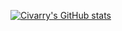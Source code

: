 [![Civarry's GitHub stats](https://github-readme-stats.vercel.app/api/top-langs?username=civarry&hide=,%20&theme=algolia&show_icons=true)](https://github.com/civarry/)
<!---
civarry/civarry is a ✨ special ✨ repository because its `README.md` (this file) appears on your GitHub profile.
You can click the Preview link to take a look at your changes.
--->
